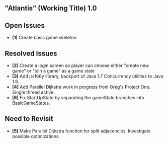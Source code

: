 "Atlantis" (Working Title) 1.0
------------------------------

Open Issues
-----------
- **[1]** Create basic game skeleton

Resolved Issues
---------------
- **[2]** Create a login screen so player can choose either "create new game" or "join a game" as a game state
- **[3]** Add jsr166y library, backport of Java 1.7 Concurrency utilities to Java 1.6. 
- **[4]** Add Parallel Dijkstra work in progress from Greg's Project One. Single thread active.
- **[6]** Fix StartUpState by separating the gameState branches into BasicGameStates.

Need to Revisit
---------------
- **[5]** Make Parallel Dijkstra function for split adjacencies. Investigate possible optimizations.
